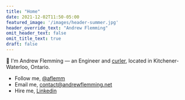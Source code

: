 ```yaml
---
title: "Home"
date: 2021-12-02T11:50-05:00
featured_image: '/images/header-summer.jpg'
header_override_text: "Andrew Flemming"
omit_header_text: false
omit_title_text: true
draft: false
---
```

👋 I'm Andrew Flemming — an Engineer and [curler](https://andrewflemming.net/curling/), located in Kitchener-Waterloo, Ontario.

- Follow me, [@aflemm](http://twitter.com/aflemm)
- Email me, [contact@andrewflemming.net](mailto:contact@andrewflemming.net)
- Hire me, [Linkedin](https://www.linkedin.com/in/andrew-flemming-aab98731/)
